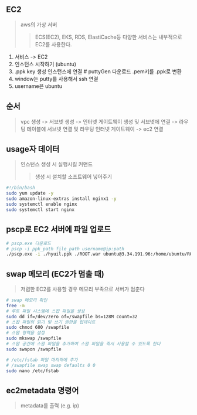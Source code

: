 ## EC2

> aws의 가상 서버
>
> > ECS(EC2), EKS, RDS, ElastiCache등 다양한 서비스는 내부적으로 EC2를 사용한다.

1. 서비스 -> EC2
2. 인스턴스 시작하기 (ubuntu)
3. .ppk key 생성 인스턴스에 연결 # puttyGen 다운로드 .pem키를 .ppk로 변환
4. window는 putty를 사용해서 ssh 연결
5. username은 ubuntu

## 순서

> vpc 생성 -> 서브넷 생성 -> 인터넷 게이트웨이 생성 및 서브넷에 연결 -> 라우팅 테이블에 서브넷 연결 및 라우팅 인터넷 게이트웨이 -> ec2 연결

## usage자 데이터

> 인스턴스 생성 시 실행시킬 커맨드
>
> > 생성 시 설치할 소프트웨어 넣어주기

```sh
#!/bin/bash
sudo yum update -y
sudo amazon-linux-extras install nginx1 -y
sudo systemctl enable nginx
sudo systemctl start nginx
```

## pscp로 EC2 서버에 파일 업로드

```bash
# pscp.exe 다운로드
# pscp -i ppk_path file_path username@ip:path
./pscp.exe -i ./hyuil.ppk ./ROOT.war ubuntu@3.34.191.96:/home/ubuntu/ROOT.war
```

## swap 메모리 (EC2가 멈출 때)

> 저렴한 EC2를 사용할 경우 메모리 부족으로 서버가 멈춘다

```bash
# swap 메모리 확인
free -m
# 루트 파일 시스템에 스왑 파일을 생성
sudo dd if=/dev/zero of=/swapfile bs=128M count=32
# 스왑 파일의 읽기 및 쓰기 권한을 업데이트
sudo chmod 600 /swapfile
# 스왑 영역을 설정
sudo mkswap /swapfile
# 스왑 공간에 스왑 파일을 추가하여 스왑 파일을 즉시 사용할 수 있도록 한다
sudo swapon /swapfile

# /etc/fstab 파일 마지막에 추가
# /swapfile swap swap defaults 0 0
sudo nano /etc/fstab
```

## ec2metadata 명령어

> metadata를 출력 (e.g. ip)
